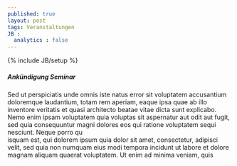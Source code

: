 ```yaml
---
published: true
layout: post
tags: Veranstaltungen
JB :
  analytics : false
---
```


{% include JB/setup %}


<h5> <p>Ankündigung Seminar</p> </h5>

<p> 
	Sed ut perspiciatis unde omnis iste natus error sit voluptatem accusantium doloremque laudantium, totam rem aperiam, eaque ipsa quae ab illo inventore veritatis et quasi architecto beatae vitae dicta sunt explicabo. Nemo enim ipsam voluptatem quia voluptas sit aspernatur aut odit aut fugit, sed quia consequuntur magni dolores eos qui ratione voluptatem sequi nesciunt. Neque porro qu<br />isquam est, qui dolorem ipsum quia dolor sit amet, consectetur, adipisci velit, sed quia non numquam eius modi tempora incidunt ut labore et dolore magnam aliquam quaerat voluptatem. Ut enim ad minima veniam, quis

<br /><br /><br />
</p>
